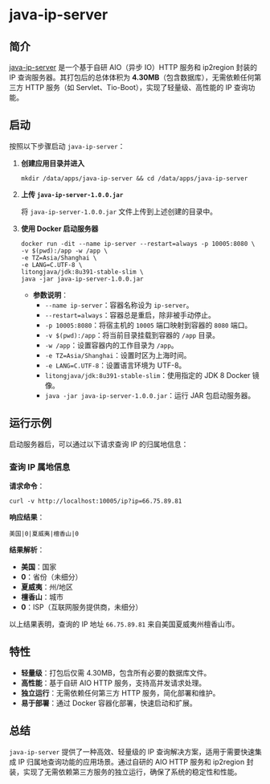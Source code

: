 # java-ip-server

## 简介

[java-ip-server](https://tio-boot.litongjava.com/zh/16_aio/03.html) 是一个基于自研 AIO（异步 IO）HTTP 服务和 ip2region 封装的 IP 查询服务器。其打包后的总体体积为 **4.30MB**（包含数据库），无需依赖任何第三方 HTTP 服务（如 Servlet、Tio-Boot），实现了轻量级、高性能的 IP 查询功能。

## 启动

按照以下步骤启动 `java-ip-server`：

1. **创建应用目录并进入**

    ```shell
    mkdir /data/apps/java-ip-server && cd /data/apps/java-ip-server
    ```

2. **上传 `java-ip-server-1.0.0.jar`**

    将 `java-ip-server-1.0.0.jar` 文件上传到上述创建的目录中。

3. **使用 Docker 启动服务器**

    ```shell
    docker run -dit --name ip-server --restart=always -p 10005:8080 \
    -v $(pwd):/app -w /app \
    -e TZ=Asia/Shanghai \
    -e LANG=C.UTF-8 \
    litongjava/jdk:8u391-stable-slim \
    java -jar java-ip-server-1.0.0.jar
    ```

    - **参数说明**：
        - `--name ip-server`：容器名称设为 `ip-server`。
        - `--restart=always`：容器总是重启，除非被手动停止。
        - `-p 10005:8080`：将宿主机的 `10005` 端口映射到容器的 `8080` 端口。
        - `-v $(pwd):/app`：将当前目录挂载到容器的 `/app` 目录。
        - `-w /app`：设置容器内的工作目录为 `/app`。
        - `-e TZ=Asia/Shanghai`：设置时区为上海时间。
        - `-e LANG=C.UTF-8`：设置语言环境为 UTF-8。
        - `litongjava/jdk:8u391-stable-slim`：使用指定的 JDK 8 Docker 镜像。
        - `java -jar java-ip-server-1.0.0.jar`：运行 JAR 包启动服务器。

## 运行示例

启动服务器后，可以通过以下请求查询 IP 的归属地信息：

### 查询 IP 属地信息

**请求命令**：

```shell
curl -v http://localhost:10005/ip?ip=66.75.89.81
```

**响应结果**：

```shell
美国|0|夏威夷|檀香山|0
```

**结果解析**：

- **美国**：国家
- **0**：省份（未细分）
- **夏威夷**：州/地区
- **檀香山**：城市
- **0**：ISP（互联网服务提供商，未细分）

以上结果表明，查询的 IP 地址 `66.75.89.81` 来自美国夏威夷州檀香山市。

## 特性

- **轻量级**：打包后仅需 4.30MB，包含所有必要的数据库文件。
- **高性能**：基于自研 AIO HTTP 服务，支持高并发请求处理。
- **独立运行**：无需依赖任何第三方 HTTP 服务，简化部署和维护。
- **易于部署**：通过 Docker 容器化部署，快速启动和扩展。

## 总结

`java-ip-server` 提供了一种高效、轻量级的 IP 查询解决方案，适用于需要快速集成 IP 归属地查询功能的应用场景。通过自研的 AIO HTTP 服务和 ip2region 封装，实现了无需依赖第三方服务的独立运行，确保了系统的稳定性和性能。